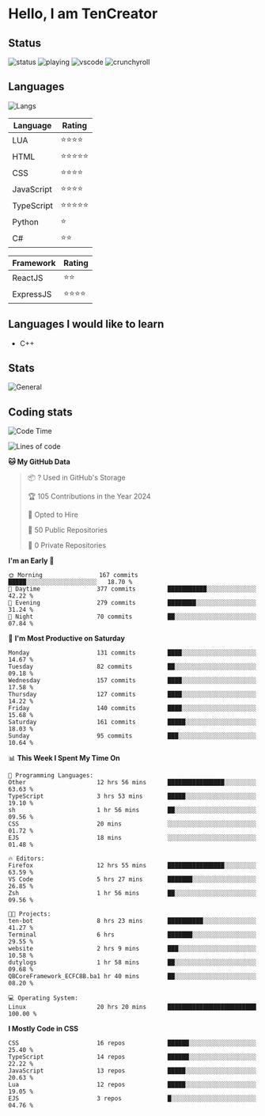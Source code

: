 # Hello, I am TenCreator

## Status
![status](https://api.statusbadges.me/badge/status/518334475038359555?simple=true&style=for-the-badge)
![playing](https://api.statusbadges.me/badge/playing/518334475038359555?style=for-the-badge)
![vscode](https://api.statusbadges.me/badge/vscode/518334475038359555?style=for-the-badge)
![crunchyroll](https://api.statusbadges.me/badge/crunchyroll/518334475038359555?style=for-the-badge)

## Languages
![Langs](https://github-readme-stats.vercel.app/api/top-langs/?username=tencreator&layout=compact&theme=radical)


|Language|Rating|
|--------|------|
|LUA|⭐️⭐️⭐️⭐️|
|HTML|⭐️⭐️⭐️⭐️⭐️|
|CSS|⭐️⭐️⭐️⭐️|
|JavaScript|⭐️⭐️⭐️⭐️|
|TypeScript|⭐️⭐️⭐️⭐️⭐️|
|Python|⭐️|
|C#|⭐️⭐️ |

|Framework|Rating|
|--------|------|
|ReactJS|⭐️⭐️|
|ExpressJS|⭐️⭐️⭐️⭐️|

## Languages I would like to learn
- C++

## Stats
![General](https://github-readme-stats.vercel.app/api?username=tencreator&show_icons=true&theme=radical)

## Coding stats
<!--START_SECTION:waka-->
![Code Time](http://img.shields.io/badge/Code%20Time-146%20hrs%203%20mins-blue)

![Lines of code](https://img.shields.io/badge/From%20Hello%20World%20I%27ve%20Written-481.1%20thousand%20lines%20of%20code-blue)

**🐱 My GitHub Data** 

> 📦 ? Used in GitHub's Storage 
 > 
> 🏆 105 Contributions in the Year 2024
 > 
> 💼 Opted to Hire
 > 
> 📜 50 Public Repositories 
 > 
> 🔑 0 Private Repositories 
 > 
**I'm an Early 🐤** 

```text
🌞 Morning                167 commits         █████░░░░░░░░░░░░░░░░░░░░   18.70 % 
🌆 Daytime                377 commits         ███████████░░░░░░░░░░░░░░   42.22 % 
🌃 Evening                279 commits         ████████░░░░░░░░░░░░░░░░░   31.24 % 
🌙 Night                  70 commits          ██░░░░░░░░░░░░░░░░░░░░░░░   07.84 % 
```
📅 **I'm Most Productive on Saturday** 

```text
Monday                   131 commits         ████░░░░░░░░░░░░░░░░░░░░░   14.67 % 
Tuesday                  82 commits          ██░░░░░░░░░░░░░░░░░░░░░░░   09.18 % 
Wednesday                157 commits         ████░░░░░░░░░░░░░░░░░░░░░   17.58 % 
Thursday                 127 commits         ████░░░░░░░░░░░░░░░░░░░░░   14.22 % 
Friday                   140 commits         ████░░░░░░░░░░░░░░░░░░░░░   15.68 % 
Saturday                 161 commits         █████░░░░░░░░░░░░░░░░░░░░   18.03 % 
Sunday                   95 commits          ███░░░░░░░░░░░░░░░░░░░░░░   10.64 % 
```


📊 **This Week I Spent My Time On** 

```text
💬 Programming Languages: 
Other                    12 hrs 56 mins      ████████████████░░░░░░░░░   63.63 % 
TypeScript               3 hrs 53 mins       █████░░░░░░░░░░░░░░░░░░░░   19.10 % 
sh                       1 hr 56 mins        ██░░░░░░░░░░░░░░░░░░░░░░░   09.56 % 
CSS                      20 mins             ░░░░░░░░░░░░░░░░░░░░░░░░░   01.72 % 
EJS                      18 mins             ░░░░░░░░░░░░░░░░░░░░░░░░░   01.48 % 

🔥 Editors: 
Firefox                  12 hrs 55 mins      ████████████████░░░░░░░░░   63.59 % 
VS Code                  5 hrs 27 mins       ███████░░░░░░░░░░░░░░░░░░   26.85 % 
Zsh                      1 hr 56 mins        ██░░░░░░░░░░░░░░░░░░░░░░░   09.56 % 

🐱‍💻 Projects: 
ten-bot                  8 hrs 23 mins       ██████████░░░░░░░░░░░░░░░   41.27 % 
Terminal                 6 hrs               ███████░░░░░░░░░░░░░░░░░░   29.55 % 
website                  2 hrs 9 mins        ███░░░░░░░░░░░░░░░░░░░░░░   10.58 % 
dutylogs                 1 hr 58 mins        ██░░░░░░░░░░░░░░░░░░░░░░░   09.68 % 
QBCoreFramework_ECFC8B.ba1 hr 40 mins        ██░░░░░░░░░░░░░░░░░░░░░░░   08.20 % 

💻 Operating System: 
Linux                    20 hrs 20 mins      █████████████████████████   100.00 % 
```

**I Mostly Code in CSS** 

```text
CSS                      16 repos            ██████░░░░░░░░░░░░░░░░░░░   25.40 % 
TypeScript               14 repos            ██████░░░░░░░░░░░░░░░░░░░   22.22 % 
JavaScript               13 repos            █████░░░░░░░░░░░░░░░░░░░░   20.63 % 
Lua                      12 repos            █████░░░░░░░░░░░░░░░░░░░░   19.05 % 
EJS                      3 repos             █░░░░░░░░░░░░░░░░░░░░░░░░   04.76 % 
```




<!--END_SECTION:waka-->
